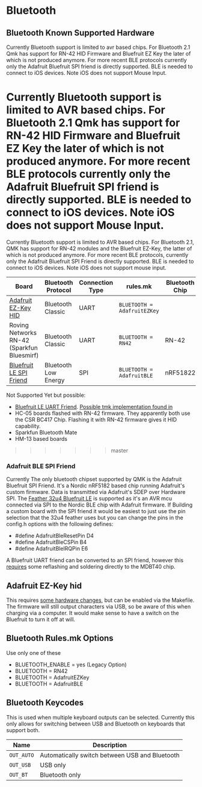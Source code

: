 # Bluetooth

## Bluetooth Known Supported Hardware
Currently Bluetooth support is limited to avr based chips. For Bluetooth 2.1 Qmk has support for RN-42 HID Firmware and Bluefruit EZ Key the later of which is not produced anymore. For more recent BLE protocols currently only the Adafruit Bluefruit SPI friend is directly supported. BLE is needed to connect to iOS devices. Note iOS does not support Mouse Input.

Currently Bluetooth support is limited to AVR based chips. For Bluetooth 2.1 Qmk has support for RN-42 HID Firmware and Bluefruit EZ Key the later of which is not produced anymore. For more recent BLE protocols currently only the Adafruit Bluefruit SPI friend is directly supported. BLE is needed to connect to iOS devices. Note iOS does not support Mouse Input.
=======
Currently Bluetooth support is limited to AVR based chips. For Bluetooth 2.1, QMK has support for RN-42 modules and the Bluefruit EZ-Key, the latter of which is not produced anymore. For more recent BLE protocols, currently only the Adafruit Bluefruit SPI Friend is directly supported. BLE is needed to connect to iOS devices. Note iOS does not support mouse input.

|Board                                                           |Bluetooth Protocol          |Connection Type |rules.mk                   |Bluetooth Chip|
|----------------------------------------------------------------|----------------------------|----------------|---------------------------|--------------|
|[Adafruit EZ-Key HID](https://www.adafruit.com/product/1535)   |Bluetooth Classic           | UART           |`BLUETOOTH = AdafruitEZKey` |              |
|Roving Networks RN-42 (Sparkfun Bluesmirf)                       |Bluetooth Classic           | UART           |`BLUETOOTH = RN42`          | RN-42        |
|[Bluefruit LE SPI Friend](https://www.adafruit.com/product/2633)|Bluetooth Low Energy        | SPI            |`BLUETOOTH = AdafruitBLE`   | nRF51822      |

Not Supported Yet but possible:
* [Bluefruit LE UART Friend](https://www.adafruit.com/product/2479). [Possible tmk implementation found in](https://github.com/tmk/tmk_keyboard/issues/514)
* HC-05 boards flashed with RN-42 firmware. They apparently both use the CSR BC417 Chip. Flashing it with RN-42 firmware gives it HID capability.
* Sparkfun Bluetooth Mate
* HM-13 based boards
>>>>>>> master

### Adafruit BLE SPI Friend
Currently The only bluetooth chipset supported by QMK is the Adafruit Bluefruit SPI Friend. It's a Nordic nRF5182 based chip running Adafruit's custom firmware. Data is transmitted via Adafruit's SDEP over Hardware SPI. The [Feather 32u4 Bluefruit LE](https://www.adafruit.com/product/2829) is supported as it's an AVR mcu connected via SPI to the Nordic BLE chip with Adafruit firmware. If Building a custom board with the SPI friend it would be easiest to just use the pin selection that the 32u4 feather uses but you can change the pins in the config.h options with the following defines:
* #define AdafruitBleResetPin D4
* #define AdafruitBleCSPin    B4
* #define AdafruitBleIRQPin   E6

A Bluefruit UART friend can be converted to an SPI friend, however this [requires](https://github.com/qmk/qmk_firmware/issues/2274) some reflashing and soldering directly to the MDBT40 chip.

## Adafruit EZ-Key hid
This requires [some hardware changes](https://www.reddit.com/r/MechanicalKeyboards/comments/3psx0q/the_planck_keyboard_with_bluetooth_guide_and/?ref=search_posts), but can be enabled via the Makefile. The firmware will still output characters via USB, so be aware of this when charging via a computer. It would make sense to have a switch on the Bluefruit to turn it off at will.


<!-- FIXME: Document bluetooth support more completely. -->
## Bluetooth Rules.mk Options
Use only one of these
* BLUETOOTH_ENABLE = yes (Legacy Option)
* BLUETOOTH = RN42
* BLUETOOTH = AdafruitEZKey
* BLUETOOTH = AdafruitBLE

## Bluetooth Keycodes

This is used when multiple keyboard outputs can be selected. Currently this only allows for switching between USB and Bluetooth on keyboards that support both.

|Name      |Description                                   |
|----------|----------------------------------------------|
|`OUT_AUTO`|Automatically switch between USB and Bluetooth|
|`OUT_USB` |USB only                                      |
|`OUT_BT`  |Bluetooth only                                |
